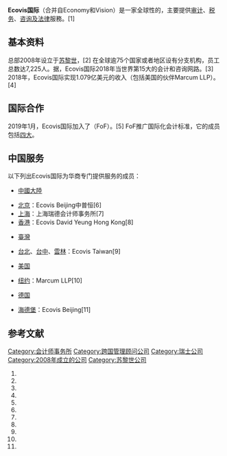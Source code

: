 **Ecovis国际**（合并自Economy和Vision）是一家全球性的，主要提供[审计](https://zh.wikipedia.org/wiki/审计 "wikilink")、[税务](https://zh.wikipedia.org/wiki/税务 "wikilink")、[咨询及](https://zh.wikipedia.org/wiki/咨询 "wikilink")[法律](../Page/法律.md "wikilink")服務。\[1\]

## 基本资料

总部2008年设立于[苏黎世](../Page/苏黎世.md "wikilink")，\[2\] 在全球逾75个国家或者地区设有分支机构，员工总数达7,225人。据，Ecovis国际2018年当世界第15大的会计和咨询网路。\[3\] 2018年，Ecovis国际实现1.079亿美元的收入（包括美国的伙伴Marcum LLP）。\[4\]

## 国际合作

2019年1月，Ecovis国际加入了（FoF）。\[5\] FoF推广国际化会计标准，它的成员包括[四大](../Page/四大_\(會計師行\).md "wikilink")。

## 中国服务

以下列出Ecovis国际为华商专门提供服务的成员：

  - [中國大陸](https://zh.wikipedia.org/wiki/中國大陸 "wikilink")

<!-- end list -->

  - [北京](https://zh.wikipedia.org/wiki/北京 "wikilink")：Ecovis Beijing中普恒\[6\]
  - [上海](https://zh.wikipedia.org/wiki/上海 "wikilink")：上海瑞德会计师事务所\[7\]
  - [香港](../Page/香港.md "wikilink")：Ecovis David Yeung Hong Kong\[8\]

<!-- end list -->

  - [臺灣](../Page/臺灣.md "wikilink")

<!-- end list -->

  - [台北](https://zh.wikipedia.org/wiki/台北 "wikilink")、[台中](https://zh.wikipedia.org/wiki/台中 "wikilink")、[雲林](https://zh.wikipedia.org/wiki/雲林 "wikilink")：Ecovis Taiwan\[9\]

<!-- end list -->

  - [美国](../Page/美国.md "wikilink")

<!-- end list -->

  - [纽约](../Page/纽约.md "wikilink")：Marcum LLP\[10\]

<!-- end list -->

  - [德国](../Page/德国.md "wikilink")

<!-- end list -->

  - [海德堡](../Page/海德堡.md "wikilink")：Ecovis Beijing\[11\]

## 参考文献

[Category:会计师事务所](https://zh.wikipedia.org/wiki/Category:会计师事务所 "wikilink") [Category:跨国管理顾问公司](https://zh.wikipedia.org/wiki/Category:跨国管理顾问公司 "wikilink") [Category:瑞士公司](https://zh.wikipedia.org/wiki/Category:瑞士公司 "wikilink") [Category:2008年成立的公司](https://zh.wikipedia.org/wiki/Category:2008年成立的公司 "wikilink") [Category:苏黎世公司](https://zh.wikipedia.org/wiki/Category:苏黎世公司 "wikilink")

1.
2.
3.
4.
5.
6.
7.
8.
9.
10.
11.